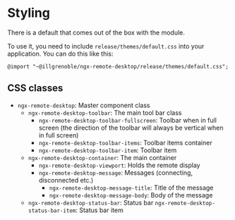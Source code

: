 # Styling

There is a default that comes out of the box with the module.

To use it, you need to include `release/themes/default.css` into your application. You can do this like this:

`@import "~@illgrenoble/ngx-remote-desktop/release/themes/default.css";`

## CSS classes

 - `ngx-remote-desktop`:  Master component class
	 - `ngx-remote-desktop-toolbar`: The main tool bar class
		 - `ngx-remote-desktop-toolbar-fullscreen`:  Toolbar when in full screen (the direction of the toolbar will always be vertical when in full screen)
		 - `ngx-remote-desktop-toolbar-items`: Toolbar items container
		 - `ngx-remote-desktop-toolbar-item`: Toolbar item
	 - `ngx-remote-desktop-container`: The main container
		 - `ngx-remote-desktop-viewport`: Holds the remote display
		 - `ngx-remote-desktop-message`: Messages (connecting, disconnected etc.)
			 - `ngx-remote-desktop-message-title`: Title of the message
			 - `ngx-remote-desktop-message-body`: Body of the message
	- `ngx-remote-desktop-status-bar`: Status bar
		`ngx-remote-desktop-status-bar-item`: Status bar item